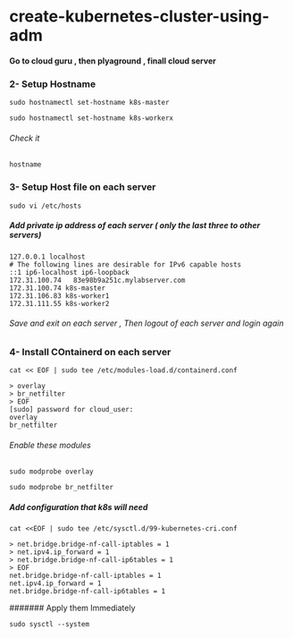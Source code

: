 # create-kubernetes-cluster-using-adm
#### Go to cloud guru , then plyaground , finall cloud server
### 2- Setup Hostname
```
sudo hostnamectl set-hostname k8s-master
```
```
sudo hostnamectl set-hostname k8s-workerx
```
###### Check it 
```
hostname
```
### 3- Setup Host file on each server
```
sudo vi /etc/hosts
```
##### Add private ip address of each server ( only the last three to other servers)

```
127.0.0.1 localhost
# The following lines are desirable for IPv6 capable hosts
::1 ip6-localhost ip6-loopback
172.31.100.74   83e98b9a251c.mylabserver.com
172.31.100.74 k8s-master
172.31.106.83 k8s-worker1
172.31.111.55 k8s-worker2
```
###### Save and exit on each server , Then logout of each server and login again

### 4- Install COntainerd on each server
```
cat << EOF | sudo tee /etc/modules-load.d/containerd.conf
```
```
> overlay
> br_netfilter
> EOF
[sudo] password for cloud_user:
overlay
br_netfilter
```
###### Enable these modules
```
sudo modprobe overlay
```
```
sudo modprobe br_netfilter
```
##### Add configuration that k8s will need
```
cat <<EOF | sudo tee /etc/sysctl.d/99-kubernetes-cri.conf
```
```
> net.bridge.bridge-nf-call-iptables = 1
> net.ipv4.ip_forward = 1
> net.bridge.bridge-nf-call-ip6tables = 1
> EOF
net.bridge.bridge-nf-call-iptables = 1
net.ipv4.ip_forward = 1
net.bridge.bridge-nf-call-ip6tables = 1
```
####### Apply them Immediately
```
sudo sysctl --system
```
